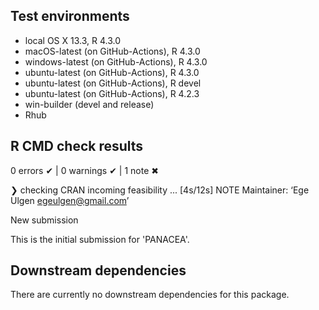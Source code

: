 ## Test environments
* local OS X 13.3, R 4.3.0
* macOS-latest (on GitHub-Actions), R 4.3.0
* windows-latest (on GitHub-Actions), R 4.3.0
* ubuntu-latest (on GitHub-Actions), R 4.3.0
* ubuntu-latest (on GitHub-Actions), R devel
* ubuntu-latest (on GitHub-Actions), R 4.2.3
* win-builder (devel and release)
* Rhub

## R CMD check results
0 errors ✔ | 0 warnings ✔ | 1 note ✖

❯ checking CRAN incoming feasibility ... [4s/12s] NOTE
  Maintainer: ‘Ege Ulgen <egeulgen@gmail.com>’
  
  New submission
  

  This is the initial submission for 'PANACEA'.
  
## Downstream dependencies
There are currently no downstream dependencies for this package.
